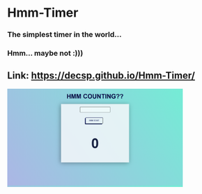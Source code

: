 # Hmm-Timer

### The simplest timer in the world... 
### Hmm... maybe not :)))

## Link: https://decsp.github.io/Hmm-Timer/
<img src="./scrshot.png" width=80% height=80%>
